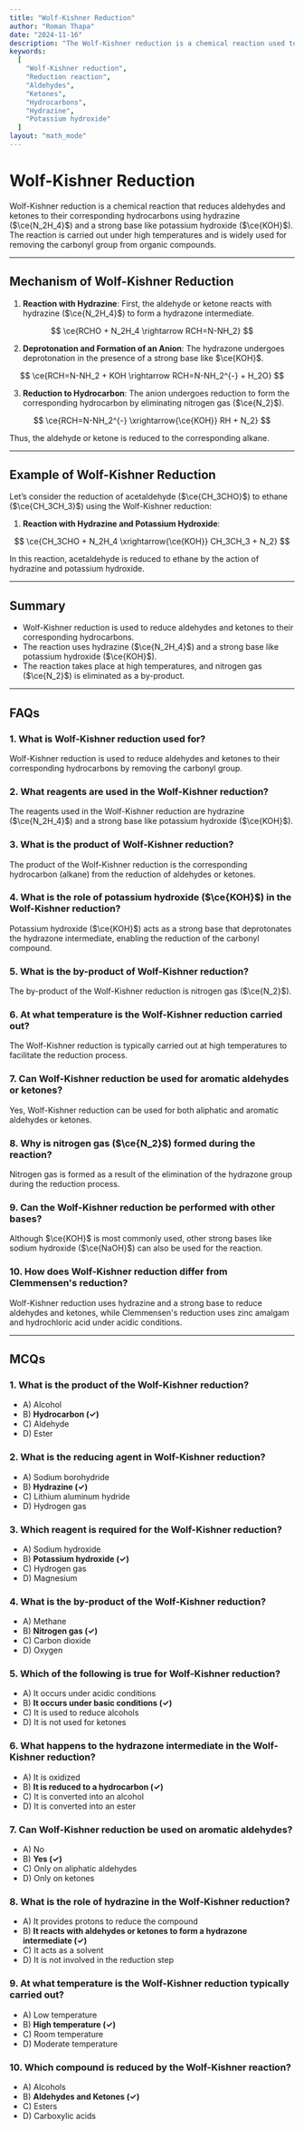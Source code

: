 ```yaml
---
title: "Wolf-Kishner Reduction"
author: "Roman Thapa"
date: "2024-11-16"
description: "The Wolf-Kishner reduction is a chemical reaction used to reduce aldehydes and ketones to the corresponding hydrocarbons using hydrazine (N₂H₄) and a strong base such as potassium hydroxide (KOH)."
keywords:
  [
    "Wolf-Kishner reduction",
    "Reduction reaction",
    "Aldehydes",
    "Ketones",
    "Hydrocarbons",
    "Hydrazine",
    "Potassium hydroxide"
  ]
layout: "math_mode"
---
```


# Wolf-Kishner Reduction

Wolf-Kishner reduction is a chemical reaction that reduces aldehydes and ketones to their corresponding hydrocarbons using hydrazine ($\ce{N_2H_4}$) and a strong base like potassium hydroxide ($\ce{KOH}$). The reaction is carried out under high temperatures and is widely used for removing the carbonyl group from organic compounds.

---

## Mechanism of Wolf-Kishner Reduction

1. **Reaction with Hydrazine**:
   First, the aldehyde or ketone reacts with hydrazine ($\ce{N_2H_4}$) to form a hydrazone intermediate.

$$
\ce{RCHO + N_2H_4 \rightarrow RCH=N-NH_2}
$$

2. **Deprotonation and Formation of an Anion**:
   The hydrazone undergoes deprotonation in the presence of a strong base like $\ce{KOH}$.

$$
\ce{RCH=N-NH_2 + KOH \rightarrow RCH=N-NH_2^{-} + H_2O}
$$

3. **Reduction to Hydrocarbon**:
   The anion undergoes reduction to form the corresponding hydrocarbon by eliminating nitrogen gas ($\ce{N_2}$).

$$
\ce{RCH=N-NH_2^{-} \xrightarrow{\ce{KOH}} RH + N_2}
$$

Thus, the aldehyde or ketone is reduced to the corresponding alkane.

---

## Example of Wolf-Kishner Reduction

Let’s consider the reduction of acetaldehyde ($\ce{CH_3CHO}$) to ethane ($\ce{CH_3CH_3}$) using the Wolf-Kishner reduction:

1. **Reaction with Hydrazine and Potassium Hydroxide**:

$$
\ce{CH_3CHO + N_2H_4 \xrightarrow{\ce{KOH}} CH_3CH_3 + N_2}
$$

In this reaction, acetaldehyde is reduced to ethane by the action of hydrazine and potassium hydroxide.

---

## Summary

- Wolf-Kishner reduction is used to reduce aldehydes and ketones to their corresponding hydrocarbons.
- The reaction uses hydrazine ($\ce{N_2H_4}$) and a strong base like potassium hydroxide ($\ce{KOH}$).
- The reaction takes place at high temperatures, and nitrogen gas ($\ce{N_2}$) is eliminated as a by-product.

---

## FAQs

### 1. What is Wolf-Kishner reduction used for?

Wolf-Kishner reduction is used to reduce aldehydes and ketones to their corresponding hydrocarbons by removing the carbonyl group.

### 2. What reagents are used in the Wolf-Kishner reduction?

The reagents used in the Wolf-Kishner reduction are hydrazine ($\ce{N_2H_4}$) and a strong base like potassium hydroxide ($\ce{KOH}$).

### 3. What is the product of Wolf-Kishner reduction?

The product of the Wolf-Kishner reduction is the corresponding hydrocarbon (alkane) from the reduction of aldehydes or ketones.

### 4. What is the role of potassium hydroxide ($\ce{KOH}$) in the Wolf-Kishner reduction?

Potassium hydroxide ($\ce{KOH}$) acts as a strong base that deprotonates the hydrazone intermediate, enabling the reduction of the carbonyl compound.

### 5. What is the by-product of Wolf-Kishner reduction?

The by-product of the Wolf-Kishner reduction is nitrogen gas ($\ce{N_2}$).

### 6. At what temperature is the Wolf-Kishner reduction carried out?

The Wolf-Kishner reduction is typically carried out at high temperatures to facilitate the reduction process.

### 7. Can Wolf-Kishner reduction be used for aromatic aldehydes or ketones?

Yes, Wolf-Kishner reduction can be used for both aliphatic and aromatic aldehydes or ketones.

### 8. Why is nitrogen gas ($\ce{N_2}$) formed during the reaction?

Nitrogen gas is formed as a result of the elimination of the hydrazone group during the reduction process.

### 9. Can the Wolf-Kishner reduction be performed with other bases?

Although $\ce{KOH}$ is most commonly used, other strong bases like sodium hydroxide ($\ce{NaOH}$) can also be used for the reaction.

### 10. How does Wolf-Kishner reduction differ from Clemmensen's reduction?

Wolf-Kishner reduction uses hydrazine and a strong base to reduce aldehydes and ketones, while Clemmensen's reduction uses zinc amalgam and hydrochloric acid under acidic conditions.

---

## MCQs

### 1. What is the product of the Wolf-Kishner reduction?

- A) Alcohol
- B) **Hydrocarbon (✓)**
- C) Aldehyde
- D) Ester

### 2. What is the reducing agent in Wolf-Kishner reduction?

- A) Sodium borohydride
- B) **Hydrazine (✓)**
- C) Lithium aluminum hydride
- D) Hydrogen gas

### 3. Which reagent is required for the Wolf-Kishner reduction?

- A) Sodium hydroxide
- B) **Potassium hydroxide (✓)**
- C) Hydrogen gas
- D) Magnesium

### 4. What is the by-product of the Wolf-Kishner reduction?

- A) Methane
- B) **Nitrogen gas (✓)**
- C) Carbon dioxide
- D) Oxygen

### 5. Which of the following is true for Wolf-Kishner reduction?

- A) It occurs under acidic conditions
- B) **It occurs under basic conditions (✓)**
- C) It is used to reduce alcohols
- D) It is not used for ketones

### 6. What happens to the hydrazone intermediate in the Wolf-Kishner reduction?

- A) It is oxidized
- B) **It is reduced to a hydrocarbon (✓)**
- C) It is converted into an alcohol
- D) It is converted into an ester

### 7. Can Wolf-Kishner reduction be used on aromatic aldehydes?

- A) No
- B) **Yes (✓)**
- C) Only on aliphatic aldehydes
- D) Only on ketones

### 8. What is the role of hydrazine in the Wolf-Kishner reduction?

- A) It provides protons to reduce the compound
- B) **It reacts with aldehydes or ketones to form a hydrazone intermediate (✓)**
- C) It acts as a solvent
- D) It is not involved in the reduction step

### 9. At what temperature is the Wolf-Kishner reduction typically carried out?

- A) Low temperature
- B) **High temperature (✓)**
- C) Room temperature
- D) Moderate temperature

### 10. Which compound is reduced by the Wolf-Kishner reaction?

- A) Alcohols
- B) **Aldehydes and Ketones (✓)**
- C) Esters
- D) Carboxylic acids